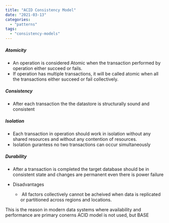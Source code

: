 ```yaml
---
title: "ACID Consistency Model"
date: "2021-03-13"
categories: 
  - "patterns"
tags: 
  - "consistency-models"
---
```


##### Atomicity

- An operation is considered Atomic when the transaction performed by operation either succeed or fails.
- If operation has multiple transactions, it will be called atomic when all the transactions either succeed or fail collectively.

##### Consistency

- After each transaction the the datastore is structurally sound and consistent

##### Isolation

- Each transaction in operation should work in isolation without any shared resources and without any contention of resources.
- Isolation gurantess no two transactions can occur simultaneously

##### Durability

- After a transaction is completed the target database should be in consistent state and changes are permanent even there is power failure

- Disadvantages
    -  All factors collectively cannot be acheived when data is replicated or partitioned across regions and locations.

This is the reason in modern data systems where availability and performance are primary conerns ACID model is not used, but BASE
